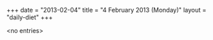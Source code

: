 +++
date = "2013-02-04"
title = "4 February 2013 (Monday)"
layout = "daily-diet"
+++

\<no entries\>